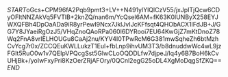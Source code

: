 $START$oGcs+CPM96fA2Pqb9pmt3+LV++N491ylYlQlCzV55/jxJpITjQcw6CDyOFltNNZAkVq5FVTlB+2knZQ/nan6m/YcQsel6AM+fK63K0lUNByX258EYJWXQFBh4DpOaADa9iR8yrPewI9Ncx7JklJvIJcKFfsqt4QHObACX1lFdJB+J/GG7Y8JYaeiRgOzJ5/VHqZnoQAoRPa060l6DYRooi7EU64KwGjZ7mKtDnoZ78Wq2FnA8vrIELHOUGu8CaAj2nu/KYV4I0TPwRcM6G381mwSqheZh6btMzhCvYcg7r0x/ZCCQEuKWLLukzT1Eul+fbLnp9ihvUM3T3/b8dnuddwWc4wL9jzFGlt5RuO0w1v7QEIpVPQcgSst5GlwCLoOQDDLfw7djpeJ/Iq4y6B7BoH6kCvUHjBk+/yoIwFxyPri8KzOerZRjAFOry/0QCnl2egG25oDL4XgMoDqgSfZKQ==$END$